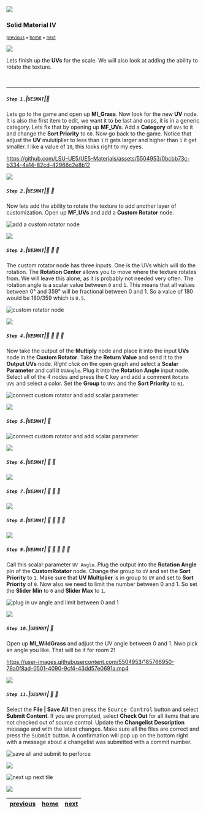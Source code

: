 ![](../images/line3.png)

### Solid Material IV

<sub>[previous](../solid-material-iii/README.md#user-content-solid-material-iii) • [home](../README.md#user-content-ue5-intro-to-materials) • [next](../color-math/README.md#user-content-material-color-math)</sub>

![](../images/line3.png)

Lets finish up the **UVs** for the scale.  We will also look at adding the ability to rotate the texture.  

<br>

---


##### `Step 1.`\|`UE5MAT`|:small_blue_diamond:

Lets go to the game and open up **MI_Grass**.  Now look for the new **UV** node.  It is also the first item to edit, we want it to be last and oops, it is in a generic category. Lets fix that by opening up **MF_UVs**. Add a **Category** of `UVs` to it and change the **Sort Priority** to `60`.  Now go back to the game.  Notice that adjust the **UV** mulutiplier to less than `1` it gets larger and higher than `1` it get smaller.  I like a value of `10`, this looks right to my eyes. 

https://github.com/LSU-UE5/UE5-Materials/assets/5504953/0bcbb73c-b334-4a14-82cd-42966c2e8b12

![](../images/line2.png)

##### `Step 2.`\|`UE5MAT`|:small_blue_diamond: :small_blue_diamond: 

Now lets add the ability to rotate the texture to add another layer of customization. Open up **MF_UVs** and add a **Custom Rotator** node.

![add a custom rotator node](images/customRotator.png)

![](../images/line2.png)

##### `Step 3.`\|`UE5MAT`|:small_blue_diamond: :small_blue_diamond: :small_blue_diamond:

The custom rotator node has three inputs.  One is the UVs which will do the rotation.  The **Rotation Center** allows you to move where the texture rotates from.  We will leave this alone, as it is probably not needed very often.  The rotation angle is a scalar value between `0` and `1`.  This means that all values between 0° and 359° will be fractional between 0 and 1.  So a value of 180 would be 180/359 which is `0.5`.

![custom rotator node](images/threeInputs.png)

![](../images/line2.png)

##### `Step 4.`\|`UE5MAT`|:small_blue_diamond: :small_blue_diamond: :small_blue_diamond: :small_blue_diamond:

Now take the output of the **Multiply** node and place it into the input **UVs** node in the **Custom Rotator**.  Take the **Return Value** and send it to the **Output UVs** node. *Right click* on the open graph and select a **Scalar Parameter** and call it `UVAngle`. Plug it into the **Rotation Angle** input node.    Select all of the 4 nodes and press the <kbd>C</kbd> key and add a comment `Rotate UVs` and select a color.  Set the **Group** to `UVs` and the **Sort Priority** to `61`.

![connect custom rotator and add scalar parameter](images/scalarAdjustments.png)

![](../images/line2.png)

##### `Step 5.`\|`UE5MAT`| :small_orange_diamond:

![connect custom rotator and add scalar parameter](images/AddSwitch.png)

![](../images/line2.png)

##### `Step 6.`\|`UE5MAT`| :small_orange_diamond: :small_blue_diamond:



![](../images/line2.png)

##### `Step 7.`\|`UE5MAT`| :small_orange_diamond: :small_blue_diamond: :small_blue_diamond:



![](../images/line2.png)

##### `Step 8.`\|`UE5MAT`| :small_orange_diamond: :small_blue_diamond: :small_blue_diamond: :small_blue_diamond:



![](../images/line2.png)

##### `Step 9.`\|`UE5MAT`| :small_orange_diamond: :small_blue_diamond: :small_blue_diamond: :small_blue_diamond: :small_blue_diamond:

Call this scalar parameter `UV Angle`.  Plug the output into the **Rotation Angle** pin of the **CustomRotator** node.  Change the group to `UV` and set the **Sort Priority** to `1`.  Make sure that **UV Multiplier** is in group to `UV` and set to **Sort Priority** of `0`. Now also we need to limit the number between 0 and 1.  So set the **Slider Min** to `0` and **Slider Max** to `1`.

![plug in uv angle and limit between 0 and 1](images/changeAngle.png)

![](../images/line2.png)

##### `Step 10.`\|`UE5MAT`| :large_blue_diamond:

Open up **MI_WildGrass** and adjust the UV angle between 0 and 1. Nwo pick an angle you like.  That will be it for room 2!

https://user-images.githubusercontent.com/5504953/185766950-79a0f8ad-0501-4090-9cf4-43dd57e0691a.mp4

![](../images/line2.png)

##### `Step 11.`\|`UE5MAT`| :large_blue_diamond: :small_blue_diamond: 

Select the **File | Save All** then press the <kbd>Source Control</kbd> button and select **Submit Content**.  If you are prompted, select **Check Out** for all items that are not checked out of source control. Update the **Changelist Description** message and with the latest changes. Make sure all the files are correct and press the <kbd>Submit</kbd> button. A confirmation will pop up on the bottom right with a message about a changelist was submitted with a commit number.

![save all and submit to perforce](images/submitP4.png)


![](../images/line.png)

<!-- <img src="https://via.placeholder.com/1000x100/45D7CA/000000/?text=Next Up - ADD NEXT TITLE"> -->
![next up next tile](images/banner.png)

![](../images/line.png)

| [previous](../solid-material-iii/README.md#user-content-solid-material-iii)| [home](../README.md#user-content-ue5-intro-to-materials) | [next](../color-math/README.md#user-content-material-color-math)|
|---|---|---|
